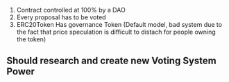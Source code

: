 1. Contract controlled at 100% by a DAO 
2. Every proposal has to be voted
3. ERC20Token Has governance Token (Default model, bad system due to the fact that price speculation is difficult to distach for people owning the token)



## Should research and create new Voting System Power